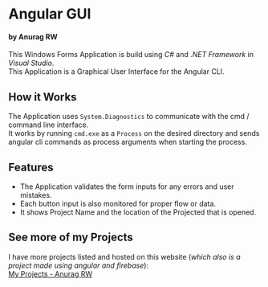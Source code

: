 # Angular GUI
#### by Anurag RW

This Windows Forms Application is build using _C#_ and _.NET Framework_ in _Visual Studio_.\
This Application is a Graphical User Interface for the Angular CLI.

## How it Works

The Application uses `System.Diagnostics` to communicate with the cmd / command line interface.\
It works by running `cmd.exe` as a `Process` on the desired directory and sends angular cli commands as process arguments when starting the process.

## Features

* The Application validates the form inputs for any errors and user mistakes.
* Each button input is also monitored for proper flow or data.
* It shows Project Name and the location of the Projected that is opened.

## See more of my Projects
I have more projects listed and hosted on this website (_which also is a project made using angular and firebase_):\
[My Projects - Anurag RW](https://hosted-project-list.web.app/)
